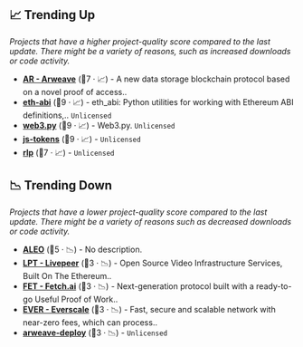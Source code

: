 ## 📈 Trending Up

_Projects that have a higher project-quality score compared to the last update. There might be a variety of reasons, such as increased downloads or code activity._

- <b><a href="https://github.com/ArweaveTeam">AR - Arweave</a></b> (🥇7 · 📈) - A new data storage blockchain protocol based on a novel proof of access..
- <b><a href="{}">eth-abi</a></b> (🥇9 · 📈) - eth_abi: Python utilities for working with Ethereum ABI definitions,.. <code>Unlicensed</code>
- <b><a href="{}">web3.py</a></b> (🥇9 · 📈) - Web3.py. <code>Unlicensed</code>
- <b><a href="{}">js-tokens</a></b> (🥇9 · 📈) -  <code>Unlicensed</code>
- <b><a href="{}">rlp</a></b> (🥇7 · 📈) -  <code>Unlicensed</code>

## 📉 Trending Down

_Projects that have a lower project-quality score compared to the last update. There might be a variety of reasons such as decreased downloads or code activity._

- <b><a href="https://github.com/AleoHQ">ALEO</a></b> (🥇5 · 📉) - No description.
- <b><a href="https://github.com/livepeer">LPT - Livepeer</a></b> (🥈3 · 📉) - Open Source Video Infrastructure Services, Built On The Ethereum.. <code><img src="https://git.io/J9cO9" style="display:inline;" width="13" height="13"></code>
- <b><a href="https://github.com/fetchai">FET - Fetch.ai</a></b> (🥈3 · 📉) - Next-generation protocol built with a ready-to-go Useful Proof of Work.. <code><img src="https://git.io/J9cO9" style="display:inline;" width="13" height="13"></code>
- <b><a href="https://github.com/tonlabs">EVER - Everscale</a></b> (🥈3 · 📉) - Fast, secure and scalable network with near-zero fees, which can process..
- <b><a href="{}">arweave-deploy</a></b> (🥈3 · 📉) -  <code>Unlicensed</code>

